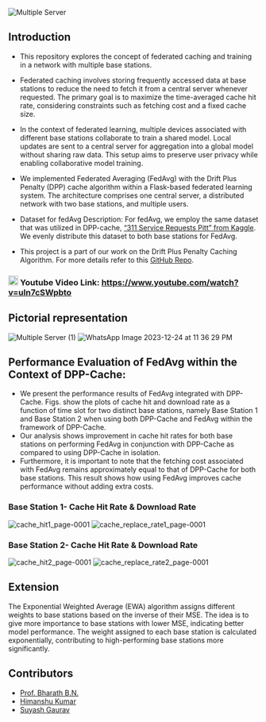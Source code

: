 ![Multiple Server](https://github.com/SuyashGaurav/Federated-Average-Main-Live-Demonstration/assets/102952185/654f6670-1240-47ba-b05d-8a144c527ae9)
## Introduction
- This repository explores the concept of federated caching and training in a network with multiple base stations. 
- Federated caching involves storing frequently accessed data at base stations to reduce the need to fetch it from a central server whenever requested. The primary goal is to maximize the time-averaged cache hit rate, considering constraints such as fetching cost and a fixed cache size.
- In the context of federated learning, multiple devices associated with different base stations collaborate to train a shared model. Local updates are sent to a central server for aggregation into a global model without sharing raw data. This setup aims to preserve user privacy while enabling collaborative model training.
- We implemented Federated Averaging (FedAvg) with the Drift Plus Penalty (DPP) cache algorithm within a Flask-based federated learning system. The architecture comprises one central server, a distributed network with two base stations, and multiple users.
- Dataset for fedAvg Description: For fedAvg, we employ the same dataset that was utilized in DPP-cache, [“311 Service Requests Pitt” from Kaggle](https://www.kaggle.com/datasets/yoghurtpatil/311-service-requests-pitt). We evenly distribute this dataset to both base stations for FedAvg.

- This project is a part of our work on the Drift Plus Penalty Caching Algorithm. For more details refer to this [GitHub Repo](https://github.com/SuyashGaurav/DPP-Cache-Main-Flask-Implementation).

 ### <img src="https://i.pinimg.com/originals/3a/36/20/3a36206f35352b4230d5fc9f17fcea92.png" width="20">  Youtube Video Link: https://www.youtube.com/watch?v=uIn7cSWpbto

## Pictorial representation
![Multiple Server (1)](https://github.com/SuyashGaurav/Federated-Average-Main-Live-Demonstration/assets/102952185/238375b3-6f41-4b35-a843-e66a64f960e5)
![WhatsApp Image 2023-12-24 at 11 36 29 PM](https://github.com/SuyashGaurav/Federated-Average-Main-Live-Demonstration/assets/102952185/6a49ed63-6dcd-4887-9d2c-64e2790e8071)


## Performance Evaluation of FedAvg within the Context of DPP-Cache:
- We present the performance results of FedAvg integrated with DPP-Cache. Figs. show the
plots of cache hit and download rate as a function of time slot for two distinct base stations,
namely Base Station 1 and Base Station 2 when using both DPP-Cache and FedAvg within the framework of DPP-Cache. 
- Our analysis shows improvement in cache hit rates for both base stations on performing FedAvg in conjunction with DPP-Cache as compared to using
DPP-Cache in isolation.
- Furthermore, it is important to note that the fetching cost associated with FedAvg remains approximately equal to that of DPP-Cache for both base stations. This result shows how using FedAvg improves cache performance without adding extra costs.

### Base Station 1- Cache Hit Rate & Download Rate
![cache_hit1_page-0001](https://github.com/SuyashGaurav/Federated-Average-Main-Live-Demonstration/assets/102952185/2834802b-2971-4867-b3fc-dbff05c441cc)
![cache_replace_rate1_page-0001](https://github.com/SuyashGaurav/Federated-Average-Main-Live-Demonstration/assets/102952185/521aef29-e524-4bbb-9a7b-56ce5e1ee8a6)

### Base Station 2- Cache Hit Rate & Download Rate
![cache_hit2_page-0001](https://github.com/SuyashGaurav/Federated-Average-Main-Live-Demonstration/assets/102952185/8c9eb5a3-ef8b-4f0f-8fb0-baf963136493)
![cache_replace_rate2_page-0001](https://github.com/SuyashGaurav/Federated-Average-Main-Live-Demonstration/assets/102952185/39e7e1b5-e208-4878-8105-c4c9bbe41c8a)

## Extension
The Exponential Weighted Average (EWA) algorithm assigns different weights to base stations based on the inverse of their MSE. The idea is to give more importance to base stations with lower MSE, indicating better model performance. The weight assigned to each base station is calculated exponentially, contributing to high-performing base stations more significantly.

## Contributors
- [Prof. Bharath B.N.](https://bharathbettagere.github.io/mywebpage/)
- [Himanshu Kumar](https://github.com/himansh9u/)
- [Suyash Gaurav](https://github.com/SuyashGaurav/)
